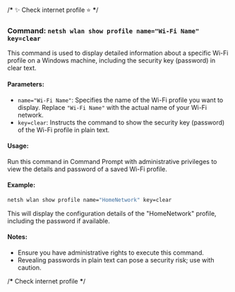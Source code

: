 /******\******* ✨ Check internet profile ⭐ ******\*******/

### Command: `netsh wlan show profile name="Wi-Fi Name" key=clear`

This command is used to display detailed information about a specific Wi-Fi profile on a Windows machine, including the security key (password) in clear text.

#### Parameters:

- `name="Wi-Fi Name"`: Specifies the name of the Wi-Fi profile you want to display. Replace `"Wi-Fi Name"` with the actual name of your Wi-Fi network.
- `key=clear`: Instructs the command to show the security key (password) of the Wi-Fi profile in plain text.

#### Usage:

Run this command in Command Prompt with administrative privileges to view the details and password of a saved Wi-Fi profile.

#### Example:

```sh
netsh wlan show profile name="HomeNetwork" key=clear
```

This will display the configuration details of the "HomeNetwork" profile, including the password if available.

#### Notes:

- Ensure you have administrative rights to execute this command.
- Revealing passwords in plain text can pose a security risk; use with caution.

/******\******* Check internet profile ******\*******/
